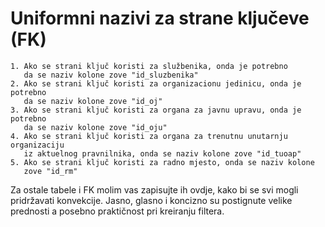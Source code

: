 # Uniformni nazivi za strane ključeve (FK)

    1. Ako se strani ključ koristi za službenika, onda je potrebno
       da se naziv kolone zove "id_sluzbenika"
    2. Ako se strani ključ koristi za organizacionu jedinicu, onda je potrebno
       da se naziv kolone zove "id_oj"
    3. Ako se strani ključ koristi za organa za javnu upravu, onda je potrebno
       da se naziv kolone zove "id_oju"
    4. Ako se strani ključ koristi za organa za trenutnu unutarnju organizaciju
       iz aktuelnog pravnilnika, onda se naziv kolone zove "id_tuoap"
    5. Ako se strani ključ koristi za radno mjesto, onda se naziv kolone
       zove "id_rm"
       
       
       
       
Za ostale tabele i FK molim vas zapisujte ih ovdje, kako bi se svi mogli pridržavati konvekcije. Jasno, glasno i koncizno su postignute velike prednosti a posebno praktičnost pri kreiranju filtera.
